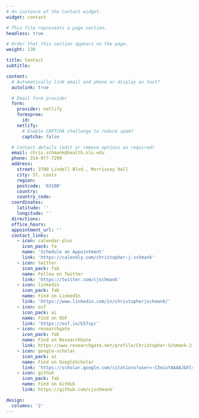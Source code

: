 ```yaml
---
# An instance of the Contact widget.
widget: contact

# This file represents a page section.
headless: true

# Order that this section appears on the page.
weight: 130

title: Contact
subtitle:

content:
  # Automatically link email and phone or display as text?
  autolink: true

  # Email form provider
  form:
    provider: netlify
    formspree:
      id:
    netlify:
      # Enable CAPTCHA challenge to reduce spam?
      captcha: false

  # Contact details (edit or remove options as required)
  email: chris.schmank@health.slu.edu
  phone: 314-977-7299
  address:
    street: 3700 Lindell Blvd., Morrissey Hall
    city: St. Louis
    region: 
    postcode: '63108'
    country: 
    country_code: 
  coordinates:
    latitude: ''
    longitude: ''
  directions: 
  office_hours:
  appointment_url: ''
  contact_links:
    - icon: calendar-plus
      icon_pack: fa
      name: 'Schedule an Appointment'
      link: 'https://calendly.com/christopher-j-schmank'
    - icon: twitter
      icon_pack: fab
      name: Follow on Twitter
      link: 'https://twitter.com/cjschmank'
    - icon: linkedin
      icon_pack: fab
      name: Find on LinkedIn
      link: 'https://www.linkedin.com/in/christopherjschmank/'
    - icon: osf
      icon_pack: ai
      name: Find on OSF
      link: 'https://osf.io/b57sp/'
    - icon: researchgate
      icon_pack: fab
      name: Find on ResearchGate
      link: https://www.researchgate.net/profile/Christopher-Schmank-2'    
    - icon: google-scholar
      icon_pack: ai
      name: Find on GoogleScholar
      link: 'https://scholar.google.com/citations?user=-C3eiuYAAAAJ&hl=en'
    - icon: github
      icon_pack: fab
      name: Find on GitHub
      link: https://github.com/cjschmank'

design:
  columns: '2'
---
```

